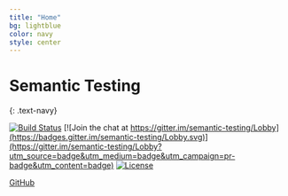 ```yaml
---
title: "Home"
bg: lightblue
color: navy
style: center
---
```


# Semantic Testing
{: .text-navy}

[![Build Status](https://travis-ci.org/testify-project/semantic-testing.github.io.svg?branch=master)](https://travis-ci.org/testify-project/semantic-testing.github.io)
[![Join the chat at https://gitter.im/semantic-testing/Lobby](https://badges.gitter.im/semantic-testing/Lobby.svg)](https://gitter.im/semantic-testing/Lobby?utm_source=badge&utm_medium=badge&utm_campaign=pr-badge&utm_content=badge)
[![License](https://img.shields.io/badge/Creative%20Commons-BY--SA-lightgrey.svg)](https://github.com/testify-project/semantic-testing.github.io/blob/master/LICENSE)

<span id="forkongithub">
  <a href="{{ site.source_link }}" class="bg-green">
    GitHub
  </a>
</span>
